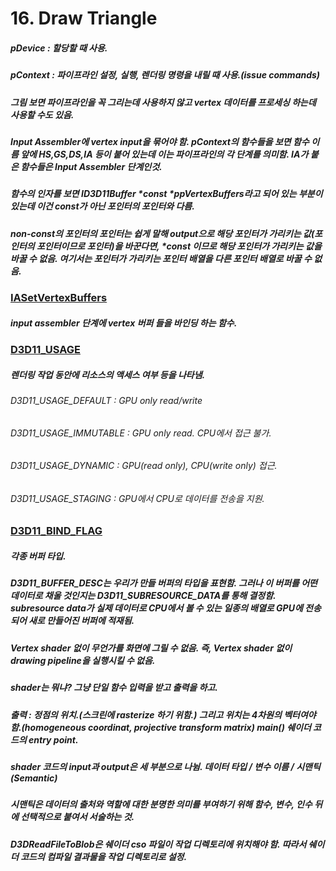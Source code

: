 # 16. Draw Triangle

##### pDevice : 할당할 때 사용.
##### pContext : 파이프라인 설정, 실행, 렌더링 명령을 내릴 때 사용.(issue commands)

##### 그림 보면 파이프라인을 꼭 그리는데 사용하지 않고 vertex 데이터를 프로세싱 하는데 사용할 수도 있음.

##### Input Assembler에 vertex input을 묶어야 함. pContext의 함수들을 보면 함수 이름 앞에 HS,GS,DS,IA 등이 붙어 있는데 이는 파이프라인의 각 단계를 의미함. IA가 붙은 함수들은 Input Assembler 단계인것.

##### 함수의 인자를 보면 ID3D11Buffer *const *ppVertexBuffers라고 되어 있는 부분이 있는데 이건 const가 아닌 포인터의 포인터와 다름.
##### non-const의 포인터의 포인터는 쉽게 말해 output으로 해당 포인터가 가리키는 값(포인터의 포인터이므로 포인터)을 바꾼다면, *const 이므로 해당 포인터가 가리키는 값을 바꿀 수 없음. 여기서는 포인터가 가리키는 포인터 배열을 다른 포인터 배열로 바꿀 수 없음.

### [IASetVertexBuffers](https://docs.microsoft.com/en-us/windows/win32/api/d3d11/nf-d3d11-id3d11devicecontext-iasetvertexbuffers)
##### input assembler 단계에 vertex 버퍼 들을 바인딩 하는 함수.

### [D3D11_USAGE](https://docs.microsoft.com/en-us/windows/win32/api/d3d11/ne-d3d11-d3d11_usage)

##### 렌더링 작업 동안에 리소스의 액세스 여부 등을 나타냄.
###### D3D11_USAGE_DEFAULT : GPU only read/write
###### D3D11_USAGE_IMMUTABLE : GPU only read. CPU에서 접근 불가.
###### D3D11_USAGE_DYNAMIC : GPU(read only), CPU(write only) 접근.
###### D3D11_USAGE_STAGING : GPU에서 CPU로 데이터를 전송을 지원.

### [D3D11_BIND_FLAG](https://docs.microsoft.com/en-us/windows/win32/api/d3d11/ne-d3d11-d3d11_bind_flag)
##### 각종 버퍼 타입.

##### D3D11_BUFFER_DESC는 우리가 만들 버퍼의 타입을 표현함.  그러나 이 버퍼를 어떤 데이터로 채울 것인지는 D3D11_SUBRESOURCE_DATA를 통해 결정함. subresource data가 실제 데이터로 CPU에서 볼 수 있는 일종의 배열로 GPU에 전송되어 새로 만들어진 버퍼에 적재됨.

##### Vertex shader 없이 무언가를 화면에 그릴 수 없음. 즉, Vertex shader 없이 drawing pipeline을 실행시킬 수 없음.

##### shader는 뭐냐? 그냥 단일 함수 입력을 받고 출력을 하고.
##### 출력 : 정점의 위치.(스크린에 rasterize 하기 위함.) 그리고 위치는 4차원의 벡터여야 함.(homogeneous coordinat, projective transform matrix) main() 쉐이더 코드의 entry point.

##### shader 코드의 input과 output은 세 부분으로 나뉨. 데이터 타입 / 변수 이름 / 시맨틱(Semantic)
##### 시맨틱은 데이터의 출처와 역할에 대한 분명한 의미를 부여하기 위해 함수, 변수, 인수 뒤에 선택적으로 붙여서 서술하는 것.

##### D3DReadFileToBlob은 쉐이더 cso 파일이 작업 디렉토리에 위치해야 함. 따라서 쉐이더 코드의 컴파일 결과물을 작업 디렉토리로 설정.
